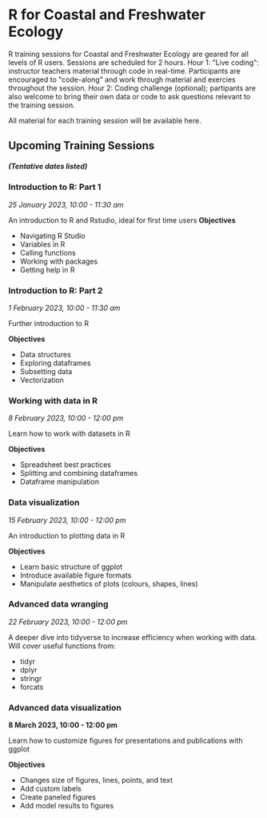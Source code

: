 # R for Coastal and Freshwater Ecology

R training sessions for Coastal and Freshwater Ecology are geared for all levels of R users. Sessions are scheduled for 2 hours.
Hour 1: "Live coding": instructor teachers material through code in real-time. Participants are encouraged to "code-along" and work through material and exercies throughout the session.
Hour 2: Coding challenge (optional); partipants are also welcome to bring their own data or code to ask questions relevant to the training session.

All material for each training session will be available here. 

## Upcoming Training Sessions  
##### *(Tentative dates listed)* 

### Introduction to R: Part 1 
*25 January 2023, 10:00 - 11:30 am* 

An introduction to R and Rstudio, ideal for first time users 
**Objectives** 
- Navigating R Studio 
- Variables in R 
- Calling functions 
- Working with packages 
- Getting help in R 

### Introduction to R: Part 2 
*1 February 2023, 10:00 - 11:30 am* 

Further introduction to R 

**Objectives**
- Data structures 
- Exploring dataframes 
- Subsetting data 
- Vectorization 

### Working with data in R 
*8 February 2023, 10:00 - 12:00 pm* 
 
Learn how to work with datasets in R  

**Objectives** 
- Spreadsheet best practices 
- Splitting and combining dataframes 
- Dataframe manipulation 

### Data visualization 
*15 February 2023, 10:00 - 12:00 pm* 

An introduction to plotting data in R 

**Objectives** 
- Learn basic structure of ggplot 
- Introduce available figure formats 
- Manipulate aesthetics of plots (colours, shapes, lines) 

### Advanced data wranging 
*22 February 2023, 10:00 - 12:00 pm* 

A deeper dive into tidyverse to increase efficiency when working with data. 
Will cover useful functions from: 
- tidyr 
- dplyr 
- stringr 
- forcats 

### Advanced data visualization  
**8 March 2023, 10:00 - 12:00 pm** 

Learn how to customize figures for presentations and publications with ggplot 

**Objectives** 
- Changes size of figures, lines, points, and text 
- Add custom labels 
- Create paneled figures 
- Add model results to figures 

